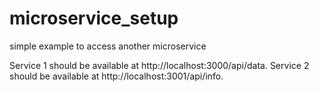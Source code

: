 # microservice_setup

simple example to access another microservice

Service 1 should be available at http://localhost:3000/api/data.
Service 2 should be available at http://localhost:3001/api/info.
